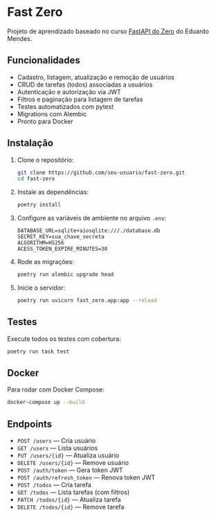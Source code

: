 # Fast Zero

Projeto de aprendizado baseado no curso [FastAPI do Zero](https://fastapidozero.dunossauro.com/estavel/) do Eduardo Mendes.

## Funcionalidades

- Cadastro, listagem, atualização e remoção de usuários
- CRUD de tarefas (todos) associadas a usuários
- Autenticação e autorização via JWT
- Filtros e paginação para listagem de tarefas
- Testes automatizados com pytest
- Migrations com Alembic
- Pronto para Docker

## Instalação

1. Clone o repositório:
   ```sh
   git clone https://github.com/seu-usuario/fast-zero.git
   cd fast-zero
   ```

2. Instale as dependências:
   ```sh
   poetry install
   ```

3. Configure as variáveis de ambiente no arquivo `.env`:
   ```
   DATABASE_URL=sqlite+aiosqlite:///./database.db
   SECRET_KEY=sua_chave_secreta
   ALGORITHM=HS256
   ACESS_TOKEN_EXPIRE_MINUTES=30
   ```

4. Rode as migrações:
   ```sh
   poetry run alembic upgrade head
   ```

5. Inicie o servidor:
   ```sh
   poetry run uvicorn fast_zero.app:app --reload
   ```

## Testes

Execute todos os testes com cobertura:
```sh
poetry run task test
```

## Docker

Para rodar com Docker Compose:
```sh
docker-compose up --build
```

## Endpoints

- `POST /users` — Cria usuário
- `GET /users` — Lista usuários
- `PUT /users/{id}` — Atualiza usuário
- `DELETE /users/{id}` — Remove usuário
- `POST /auth/token` — Gera token JWT
- `POST /auth/refresh_token` — Renova token JWT
- `POST /todos` — Cria tarefa
- `GET /todos` — Lista tarefas (com filtros)
- `PATCH /todos/{id}` — Atualiza tarefa
- `DELETE /todos/{id}` — Remove tarefa
